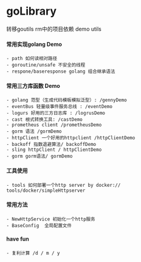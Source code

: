 # goLibrary
转移goutils rm中的项目依赖
demo utils
#### 常用实现golang Demo
    - path 如何读相对路径
    - goroutine/unsafe 不安全的线程
    - respone/baseresponse golang 组合继承语法 
#### 常用三方库函数 Demo
    - golang 范型（生成代码模板模拟泛型）: /gennyDemo
    - eventBus 轻量级事件服务总线 : /eventDemo
    - logurs 好用的三方日志库 : /logrusDemo
    - cast 根式转换工具: /castDemo
    - prometheus client /prometheusDemo
    - gorm 语法 /gormDemo
    - httpClient 一个好用的httpclient /httpClientDemo
    - backoff 指数退避算法/ backoffDemo
    - sling httpClient / httpClientDemo
    - gorm gorm语法/ gormDemo
#### 工具使用
    - tools 如何部署一个http server by docker:// tools/docker/simpleHttpserver
#### 常用方法
    - NewHttpService 初始化一个http服务
    - BaseConfig  全局配置文件
    
#### have fun
    - 复利计算 /d / m / y
    
        